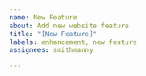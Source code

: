 ```yaml
---
name: New Feature
about: Add new website feature
title: "[New Feature]"
labels: enhancement, new feature
assignees: smithmanny

---
```



